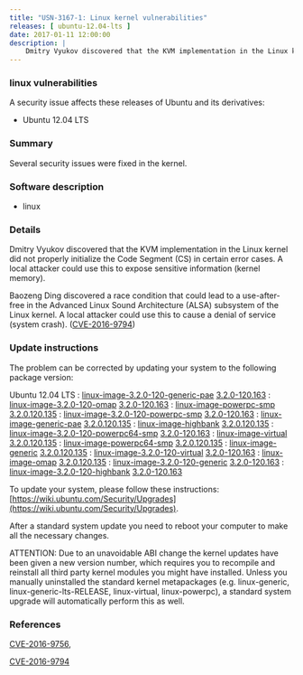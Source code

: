 ```yaml
---
title: "USN-3167-1: Linux kernel vulnerabilities"
releases: [ ubuntu-12.04-lts ]
date: 2017-01-11 12:00:00
description: |
    Dmitry Vyukov discovered that the KVM implementation in the Linux kernel did not properly initialize the Code Segment (CS) in certain error cases. A local attacker could use this to expose sensitive information (kernel memory).
--- 
```

 
### linux vulnerabilities

A security issue affects these releases of Ubuntu and its derivatives:

* Ubuntu 12.04 LTS

### Summary

Several security issues were fixed in the kernel. 

### Software description

* linux 

### Details

Dmitry Vyukov discovered that the KVM implementation in the Linux kernel did not properly initialize the Code Segment (CS) in certain error cases. A local attacker could use this to expose sensitive information (kernel memory).

Baozeng Ding discovered a race condition that could lead to a use-after- free in the Advanced Linux Sound Architecture (ALSA) subsystem of the Linux kernel. A local attacker could use this to cause a denial of service (system crash). ([CVE-2016-9794](http://people.ubuntu.com/~ubuntu-security/cve/CVE-2016-9794)) 

### Update instructions

The problem can be corrected by updating your system to the following package version:

Ubuntu 12.04 LTS
 : [linux-image-3.2.0-120-generic-pae](https://launchpad.net/ubuntu/+source/linux) <span> [3.2.0-120.163](https://launchpad.net/ubuntu/+source/linux/3.2.0-120.163) </span> 
 : [linux-image-3.2.0-120-omap](https://launchpad.net/ubuntu/+source/linux) <span> [3.2.0-120.163](https://launchpad.net/ubuntu/+source/linux/3.2.0-120.163) </span> 
 : [linux-image-powerpc-smp](https://launchpad.net/ubuntu/+source/linux) <span> [3.2.0.120.135](https://launchpad.net/ubuntu/+source/linux/3.2.0-120.163) </span> 
 : [linux-image-3.2.0-120-powerpc-smp](https://launchpad.net/ubuntu/+source/linux) <span> [3.2.0-120.163](https://launchpad.net/ubuntu/+source/linux/3.2.0-120.163) </span> 
 : [linux-image-generic-pae](https://launchpad.net/ubuntu/+source/linux) <span> [3.2.0.120.135](https://launchpad.net/ubuntu/+source/linux/3.2.0-120.163) </span> 
 : [linux-image-highbank](https://launchpad.net/ubuntu/+source/linux) <span> [3.2.0.120.135](https://launchpad.net/ubuntu/+source/linux/3.2.0-120.163) </span> 
 : [linux-image-3.2.0-120-powerpc64-smp](https://launchpad.net/ubuntu/+source/linux) <span> [3.2.0-120.163](https://launchpad.net/ubuntu/+source/linux/3.2.0-120.163) </span> 
 : [linux-image-virtual](https://launchpad.net/ubuntu/+source/linux) <span> [3.2.0.120.135](https://launchpad.net/ubuntu/+source/linux/3.2.0-120.163) </span> 
 : [linux-image-powerpc64-smp](https://launchpad.net/ubuntu/+source/linux) <span> [3.2.0.120.135](https://launchpad.net/ubuntu/+source/linux/3.2.0-120.163) </span> 
 : [linux-image-generic](https://launchpad.net/ubuntu/+source/linux) <span> [3.2.0.120.135](https://launchpad.net/ubuntu/+source/linux/3.2.0-120.163) </span> 
 : [linux-image-3.2.0-120-virtual](https://launchpad.net/ubuntu/+source/linux) <span> [3.2.0-120.163](https://launchpad.net/ubuntu/+source/linux/3.2.0-120.163) </span> 
 : [linux-image-omap](https://launchpad.net/ubuntu/+source/linux) <span> [3.2.0.120.135](https://launchpad.net/ubuntu/+source/linux/3.2.0-120.163) </span> 
 : [linux-image-3.2.0-120-generic](https://launchpad.net/ubuntu/+source/linux) <span> [3.2.0-120.163](https://launchpad.net/ubuntu/+source/linux/3.2.0-120.163) </span> 
 : [linux-image-3.2.0-120-highbank](https://launchpad.net/ubuntu/+source/linux) <span> [3.2.0-120.163](https://launchpad.net/ubuntu/+source/linux/3.2.0-120.163) </span> 

To update your system, please follow these instructions: [https://wiki.ubuntu.com/Security/Upgrades](https://wiki.ubuntu.com/Security/Upgrades).

After a standard system update you need to reboot your computer to make all the necessary changes.

ATTENTION: Due to an unavoidable ABI change the kernel updates have been given a new version number, which requires you to recompile and reinstall all third party kernel modules you might have installed. Unless you manually uninstalled the standard kernel metapackages (e.g. linux-generic, linux-generic-lts-RELEASE, linux-virtual, linux-powerpc), a standard system upgrade will automatically perform this as well. 

### References

 [CVE-2016-9756](http://people.ubuntu.com/~ubuntu-security/cve/CVE-2016-9756), 

 [CVE-2016-9794](http://people.ubuntu.com/~ubuntu-security/cve/CVE-2016-9794)
 
